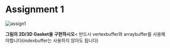 # Assignment 1
![assign1](https://user-images.githubusercontent.com/38516906/58379744-ce2e7b80-7fe2-11e9-9e31-b4430c877e1e.png)

**그림의 2D/3D Gasket을 구현하시오**<
반드시 vertexbuffer와 arraybuffer를 사용해야합니다(indexbuffer는 사용하지 않아도 됩니다)
